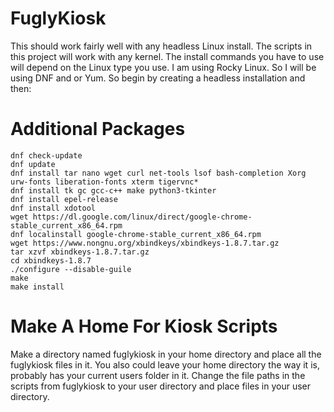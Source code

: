 # FuglyKiosk

This should work fairly well with any headless Linux install. The scripts in this project will work with any kernel. The install commands you have to use will
depend on the Linux type you use. I am using Rocky Linux. So I will be using DNF and or Yum. So begin by creating a headless installation and then:

# Additional Packages

    dnf check-update
    dnf update
    dnf install tar nano wget curl net-tools lsof bash-completion Xorg urw-fonts liberation-fonts xterm tigervnc*
    dnf install tk gc gcc-c++ make python3-tkinter
    dnf install epel-release
    dnf install xdotool
    wget https://dl.google.com/linux/direct/google-chrome-stable_current_x86_64.rpm
    dnf localinstall google-chrome-stable_current_x86_64.rpm
    wget https://www.nongnu.org/xbindkeys/xbindkeys-1.8.7.tar.gz
    tar xzvf xbindkeys-1.8.7.tar.gz
    cd xbindkeys-1.8.7
    ./configure --disable-guile
    make
    make install
    
# Make A Home For Kiosk Scripts
Make a directory named fuglykiosk in your home directory and place all the fuglykiosk files in it.
You also could leave your home directory the way it is, probably has your current users folder in it.
Change the file paths in the scripts from fuglykiosk to your user directory and place files in your user directory.
    
